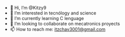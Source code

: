 - 👋 Hi, I’m @Kitzy9
- 👀 I’m interested in tecnólogy and science 
- 🌱 I’m currently learning C lenguage
- 💞️ I’m looking to collaborate on mecatronics proyects
- 📫 How to reach me: itzchav3001@gmail.com 

<!---
Kitzy9/Kitzy9 is a ✨ special ✨ repository because its `README.md` (this file) appears on your GitHub profile.
You can click the Preview link to take a look at your changes.
--->
